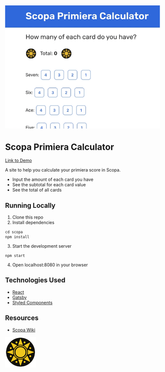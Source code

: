 ![demo gif](./scopa.gif)

# Scopa Primiera Calculator

[Link to Demo](https://andreidobrinski.com/scopa)

A site to help you calculate your primiera score in Scopa.

- Input the amount of each card you have
- See the subtotal for each card value
- See the total of all cards

## Running Locally

1. Clone this repo
2. Install dependencies

```
cd scopa
npm install
```

3. Start the development server

```
npm start
```

4. Open localhost:8080 in your browser

## Technologies Used

- [React](https://reactjs.org/)
- [Gatsby](https://www.gatsbyjs.com/)
- [Styled Components](https://styled-components.com/)

## Resources

- [Scopa Wiki](https://en.wikipedia.org/wiki/Scopa)

<img src="./src/images/coin.png" alt="logo" width="100"/>
